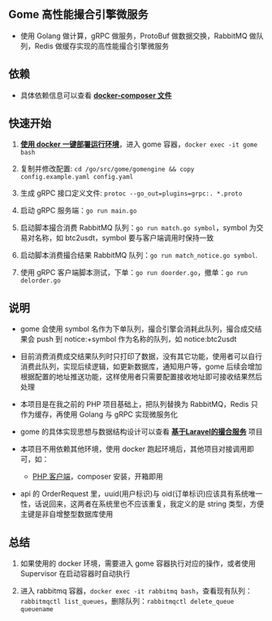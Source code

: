 ## Gome 高性能撮合引擎微服务

- 使用 Golang 做计算，gRPC 做服务，ProtoBuf 做数据交换，RabbitMQ 做队列，Redis 做缓存实现的高性能撮合引擎微服务

## 依赖

- 具体依赖信息可以查看 **[docker-composer 文件](https://github.com/stingbo/gome-docker/blob/master/docker-compose.example.yml)**

## 快速开始

1. **[使用 docker 一键部署运行环境](https://github.com/stingbo/gome-docker)**，进入 gome 容器，`docker exec -it gome bash`

2. 复制并修改配置: `cd /go/src/gome/gomengine && copy config.example.yaml config.yaml`

3. 生成 gRPC 接口定义文件: `protoc --go_out=plugins=grpc:. *.proto`

4. 启动 gRPC 服务端：`go run main.go`

5. 启动脚本撮合消费 RabbitMQ 队列：`go run match.go symbol`，symbol 为交易对名称，如 btc2usdt，symbol 要与客户端调用时保持一致

6. 启动脚本消费撮合结果 RabbitMQ 队列：`go run match_notice.go symbol`.

7. 使用 gRPC 客户端脚本测试，下单：`go run doorder.go`，撤单：`go run delorder.go`

## 说明

* gome 会使用 symbol 名作为下单队列，撮合引擎会消耗此队列，撮合成交结果会 push 到 notice:+symbol 作为名称的队列，如 notice:btc2usdt

* 目前消费消费成交结果队列时只打印了数据，没有其它功能，使用者可以自行消费此队列，实现后续逻辑，如更新数据库，通知用户等，gome 后续会增加根据配置的地址推送功能，这样使用者只需要配置接收地址即可接收结果然后处理

* 本项目是在我之前的 PHP 项目基础上，把队列替换为 RabbitMQ，Redis 只作为缓存，再使用 Golang 与 gRPC 实现微服务化

* gome 的具体实现思想与数据结构设计可以查看 **[基于Laravel的撮合服务](https://github.com/stingbo/mengine)** 项目

* 本项目不用依赖其他环境，使用 docker 跑起环境后，其他项目对接调用即可，如：
    - [PHP 客户端](https://github.com/stingbo/php-gome)，composer 安装，开箱即用

* api 的 OrderRequest 里，uuid(用户标识)与 oid(订单标识)应该具有系统唯一性，话说回来，这两者在系统里也不应该重复，我定义的是 string 类型，方便主键是非自增整型数据库使用

## 总结

1. 如果使用的 docker 环境，需要进入 gome 容器执行对应的操作，或者使用 Supervisor 在启动容器时自动执行

1. 进入 rabbitmq 容器，`docker exec -it rabbitmq bash`，查看现有队列：`rabbitmqctl list_queues`，删除队列：`rabbitmqctl delete_queue queuename`
